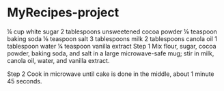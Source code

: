 # MyRecipes-project
¼ cup white sugar
2 tablespoons unsweetened cocoa powder
⅛ teaspoon baking soda
⅛ teaspoon salt
3 tablespoons milk
2 tablespoons canola oil
1 tablespoon water
¼ teaspoon vanilla extract
Step 1
Mix flour, sugar, cocoa powder, baking soda, and salt in a large microwave-safe mug; stir in milk, canola oil, water, and vanilla extract.

Step 2
Cook in microwave until cake is done in the middle, about 1 minute 45 seconds.